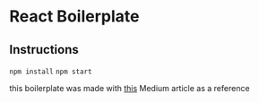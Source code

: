 # React Boilerplate

## Instructions
`npm install`
`npm start`

this boilerplate was made with [this](https://medium.com/@sethalexander/how-to-build-your-own-react-boilerplate-1a97d09337fd) Medium article as a reference

